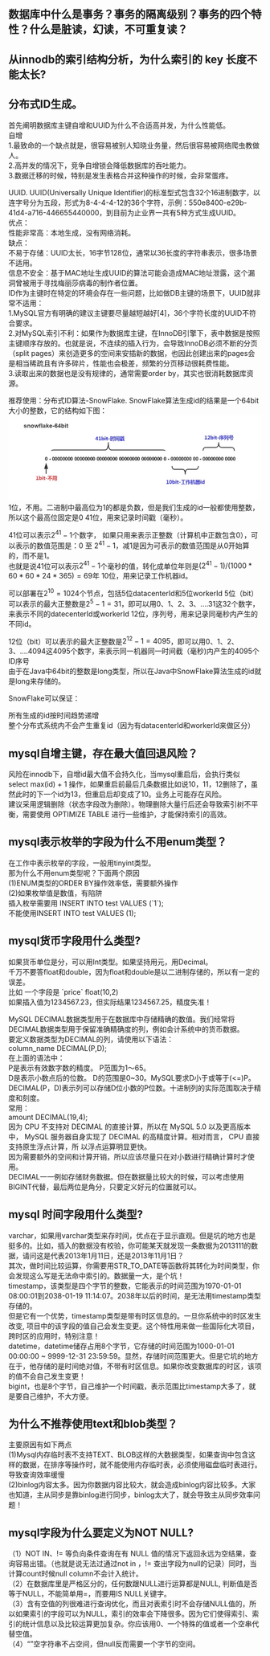## 数据库中什么是事务？事务的隔离级别？事务的四个特性？什么是脏读，幻读，不可重复读？

## 从innodb的索引结构分析，为什么索引的 key 长度不能太长?

## 分布式ID生成。
首先阐明数据库主键自增和UUID为什么不合适高并发，为什么性能低。  
自增   
1.最致命的一个缺点就是，很容易被别人知晓业务量，然后很容易被网络爬虫教做人。  
2.高并发的情况下，竞争自增锁会降低数据库的吞吐能力。  
3.数据迁移的时候，特别是发生表格合并这种操作的时候，会非常蛋疼。

UUID. 
UUID(Universally Unique Identifier)的标准型式包含32个16进制数字，以连字号分为五段，形式为8-4-4-4-12的36个字符，示例：550e8400-e29b-41d4-a716-446655440000，到目前为止业界一共有5种方式生成UUID。  
优点：  
性能非常高：本地生成，没有网络消耗。  
缺点：  
不易于存储：UUID太长，16字节128位，通常以36长度的字符串表示，很多场景不适用。  
信息不安全：基于MAC地址生成UUID的算法可能会造成MAC地址泄露，这个漏洞曾被用于寻找梅丽莎病毒的制作者位置。  
ID作为主键时在特定的环境会存在一些问题，比如做DB主键的场景下，UUID就非常不适用：  
1.MySQL官方有明确的建议主键要尽量越短越好[4]，36个字符长度的UUID不符合要求。  
2.对MySQL索引不利：如果作为数据库主键，在InnoDB引擎下，表中数据是按照主键顺序存放的。也就是说，不连续的插入行为，会导致InnoDB必须不断的分页（split pages）来创造更多的空间来安插新的数据，也因此创建出来的pages会是相当稀疏且有许多碎片，性能也会极差，频繁的分页移动很耗费性能。  
3.读取出来的数据也是没有规律的，通常需要order by，其实也很消耗数据库资源。

推荐使用：分布式ID算法-SnowFlake. 
SnowFlake算法生成id的结果是一个64bit大小的整数，它的结构如下图：
![15657743830251](media/15657743830251.jpg)
1位，不用。二进制中最高位为1的都是负数，但是我们生成的id一般都使用整数，所以这个最高位固定是0
41位，用来记录时间戳（毫秒）。

41位可以表示$2^{41}-1$个数字，
如果只用来表示正整数（计算机中正数包含0），可以表示的数值范围是：0 至 $2^{41}-1$，减1是因为可表示的数值范围是从0开始算的，而不是1。  
也就是说41位可以表示$2^{41}-1$个毫秒的值，转化成单位年则是$(2^{41}-1) / (1000 * 60 * 60 * 24 * 365) = 69$年
10位，用来记录工作机器id。

可以部署在$2^{10} = 1024$个节点，包括5位datacenterId和5位workerId
5位（bit）可以表示的最大正整数是$2^{5}-1 = 31$，即可以用0、1、2、3、....31这32个数字，来表示不同的datecenterId或workerId
12位，序列号，用来记录同毫秒内产生的不同id。

12位（bit）可以表示的最大正整数是$2^{12}-1 = 4095$，即可以用0、1、2、3、....4094这4095个数字，来表示同一机器同一时间截（毫秒)内产生的4095个ID序号  
由于在Java中64bit的整数是long类型，所以在Java中SnowFlake算法生成的id就是long来存储的。

SnowFlake可以保证：

所有生成的id按时间趋势递增  
整个分布式系统内不会产生重复id（因为有datacenterId和workerId来做区分）

## mysql自增主键，存在最大值回退风险？
风险在innodb下，自增id最大值不会持久化，当mysql重启后，会执行类似 select max(id) + 1 操作，如果重启前最后几条数据比如说10，11，12删除了，虽然此时的下一个id为13，但重启后却变成了10。业务上可能存在风险。  
建议采用逻辑删除（状态字段改为删除）。物理删除大量行后还会导致索引树不平衡，需要使用 OPTIMIZE TABLE 进行一些维护，才能保持索引的高效。

## mysql表示枚举的字段为什么不用enum类型？
在工作中表示枚举的字段，一般用tinyint类型。  
那为什么不用enum类型呢？下面两个原因  
(1)ENUM类型的ORDER BY操作效率低，需要额外操作  
(2)如果枚举值是数值，有陷阱  
插入枚举需要用 INSERT INTO test VALUES (\`1\`);  
不能使用INSERT INTO test VALUES (1);  

## mysql货币字段用什么类型?
如果货币单位是分，可以用Int类型。如果坚持用元，用Decimal。  
千万不要答float和double，因为float和double是以二进制存储的，所以有一定的误差。  
比如 一个字段是 \`price\` float(10,2)   
如果插入值为1234567.23，但实际结果1234567.25，精度失准！  

MySQL DECIMAL数据类型用于在数据库中存储精确的数值。我们经常将DECIMAL数据类型用于保留准确精确度的列，例如会计系统中的货币数据。  
要定义数据类型为DECIMAL的列，请使用以下语法：  
column_name  DECIMAL(P,D);  
在上面的语法中：  
P是表示有效数字数的精度。 P范围为1〜65。  
D是表示小数点后的位数。 D的范围是0~30。MySQL要求D小于或等于(<=)P。  
DECIMAL(P，D)表示列可以存储D位小数的P位数。十进制列的实际范围取决于精度和刻度。  
常用：  
amount DECIMAL(19,4);  
因为 CPU 不支持对 DEClMAL 的直接计算，所以在 MySQL 5.0 以及更高版本中， MySQL 服务器自身实现了 DECIMAL 的高精度计算。相对而言， CPU 直接支持原生浮点计算，所 以浮点运算明显更快。  
因为需要额外的空间和计算开销，所以应该尽量只在对小数进行精确计算时才使用。  
DECIMAL一一例如存储财务数据。但在数据量比较大的时候，可以考虑使用BIGINT代替，最后两位是角分，只要定义好元的位置就可以。

## mysql 时间字段用什么类型?
varchar，如果用varchar类型来存时间，优点在于显示直观。但是坑的地方也是挺多的。比如，插入的数据没有校验，你可能某天就发现一条数据为2013111的数据，请问这是代表2013年1月11日，还是2013年11月1日？  
其次，做时间比较运算，你需要用STR_TO_DATE等函数将其转化为时间类型，你会发现这么写是无法命中索引的。数据量一大，是个坑！   
timestamp，该类型是四个字节的整数，它能表示的时间范围为1970-01-01 08:00:01到2038-01-19 11:14:07。2038年以后的时间，是无法用timestamp类型存储的。  
但是它有一个优势，timestamp类型是带有时区信息的。一旦你系统中的时区发生改变,
项目中的该字段的值自己会发生变更。这个特性用来做一些国际化大项目，跨时区的应用时，特别注意！  
datetime，datetime储存占用8个字节，它存储的时间范围为1000-01-01 00:00:00 ~ 9999-12-31 23:59:59。显然，存储时间范围更大。但是它坑的地方在于，他存储的是时间绝对值，不带有时区信息。如果你改变数据库的时区，该项的值不会自己发生变更！  
bigint，也是8个字节，自己维护一个时间戳，表示范围比timestamp大多了，就是要自己维护，不大方便。

## 为什么不推荐使用text和blob类型？
主要原因有如下两点  
(1)Mysql内存临时表不支持TEXT、BLOB这样的大数据类型，如果查询中包含这样的数据，在排序等操作时，就不能使用内存临时表，必须使用磁盘临时表进行。导致查询效率缓慢  
(2)binlog内容太多。因为你数据内容比较大，就会造成binlog内容比较多。大家也知道，主从同步是靠binlog进行同步，binlog太大了，就会导致主从同步效率问题！

## mysql字段为什么要定义为NOT NULL?
（1）NOT IN、!= 等负向条件查询在有 NULL 值的情况下返回永远为空结果，查询容易出错。（也就是说无法过通过not in ，!= 查出字段为null的记录）同时，当计算count时候null column不会计入统计。  
（2）在数据库里是严格区分的，任何数跟NULL进行运算都是NULL, 判断值是否等于NULL，不能简单用=，而要用IS NULL关键字。  
（3）含有空值的列很难进行查询优化，而且对表索引时不会存储NULL值的，所以如果索引的字段可以为NULL，索引的效率会下降很多。因为它们使得索引、索引的统计信息以及比较运算更加复杂。你应该用0、一个特殊的值或者一个空串代替空值。  
（4）“”空字符串不占空间，但null反而需要一个字节的空间。
